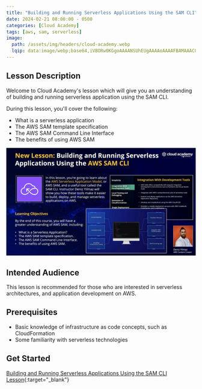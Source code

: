 ```yaml
---
title: "Building and Running Serverless Applications Using the SAM CLI"
date: 2024-02-21 08:00:00 - 0500
categories: [Cloud Academy]
tags: [aws, sam, serverless]
image: 
  path: /assets/img/headers/cloud-academy.webp
  lqip: data:image/webp;base64,iVBORw0KGgoAAAANSUhEUgAAAAoAAAAFBAMAAACOSmBbAAAAG1BMVEUEXNwBWdsSauMFXNwAWdxPk+lQk+kSZdwBWtzJGCWRAAAAHElEQVQIHWNgYBBkAAElEGES5gyiykEEQwcDAwAWbgIAaLKegQAAAABJRU5ErkJggg==
---
```


## Lesson Description
Welcome to Cloud Academy's lesson which will give you an understanding of building and running serverless application using the SAM CLI.

During this lesson, you'll cover the following:
- What is a serverless application
- The AWS SAM template specification
- The AWS SAM Command Line Interface
- The benefits of using AWS SAM

![Pipeline](/assets/img/posts/sam.webp)

## Intended Audience
This lesson is recommended for those who are interested in serverless architectures, and application development on AWS.

## Prerequisites
- Basic knowledge of infrastructure as code concepts, such as CloudFormation
- Some familiarity with serverless technologies

## Get Started
[Building and Running Serverless Applications Using the SAM CLI Lesson](https://cloudacademy.com/course/building-running-serverless-applications-using-sam-cli-5711/){:target="_blank"}